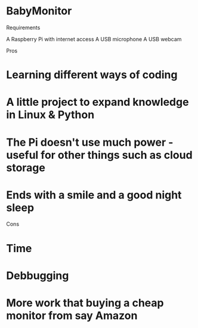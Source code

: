 # BabyMonitor

Requirements

A Raspberry Pi with internet access
A USB microphone
A USB webcam

Pros
# Learning different ways of coding
# A little project to expand knowledge in Linux & Python
# The Pi doesn't use much power - useful for other things such as cloud storage
# Ends with a smile and a good night sleep

Cons
# Time
# Debbugging 
# More work that buying a cheap monitor from say Amazon
